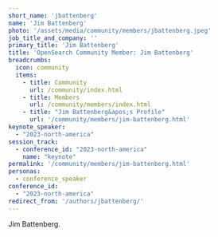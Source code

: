 ```yaml
---
short_name: 'jbattenberg'
name: 'Jim Battenberg'
photo: '/assets/media/community/members/jbattenberg.jpeg'
job_title_and_company: ''
primary_title: 'Jim Battenberg'
title: 'OpenSearch Community Member: Jim Battenberg'
breadcrumbs:
  icon: community
  items:
    - title: Community
      url: /community/index.html
    - title: Members
      url: /community/members/index.html
    - title: "Jim Battenberg&apos;s Profile"
      url: '/community/members/jim-battenberg.html'
keynote_speaker:
  - "2023-north-america"
session_track: 
  - conference_id: "2023-north-america"
    name: "keynote"
permalink: '/community/members/jim-battenberg.html'
personas:
  - conference_speaker
conference_id:
  - "2023-north-america"
redirect_from: '/authors/jbattenberg/'
---
```

Jim Battenberg.

